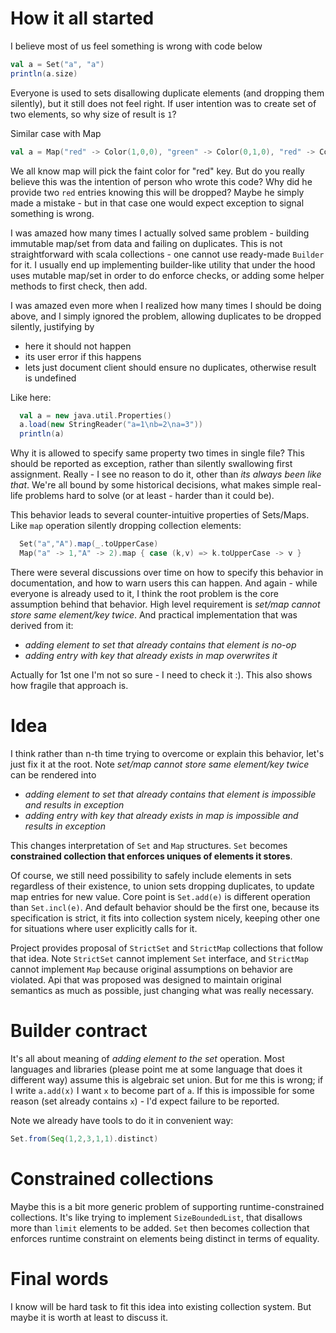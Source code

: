 # How it all started

I believe most of us feel something is wrong with code below
```scala
val a = Set("a", "a")
println(a.size)
```

Everyone is used to sets disallowing duplicate elements (and dropping them silently),
but it still does not feel right. If user intention was to create set of two elements,
so why size of result is `1`?

Similar case with Map
```scala
val a = Map("red" -> Color(1,0,0), "green" -> Color(0,1,0), "red" -> Color(0.9,0,0))
```
We all know map will pick the faint color for "red" key. But do you really believe this 
was the intention of person who wrote this code? Why did he provide two `red` entries
knowing this will be dropped? Maybe he simply made a mistake - but in that case
one would expect exception to signal something is wrong.

I was amazed how many times I actually solved same problem - building
immutable map/set from data and failing on duplicates. This is not straightforward
with scala collections - one cannot use ready-made `Builder` for it. 
I usually end up implementing builder-like utility that under the hood uses mutable
map/set in order to do enforce checks, or adding some helper methods to first check, then add.

I was amazed even more when I realized how many times I should be doing above,
and I simply ignored the problem, allowing duplicates to be dropped silently, justifying by
- here it should not happen
- its user error if this happens
- lets just document client should ensure no duplicates, otherwise result is undefined

Like here:
```scala
  val a = new java.util.Properties()
  a.load(new StringReader("a=1\nb=2\na=3"))
  println(a)
```

Why it is allowed to specify same property two times in single file?
This should be reported as exception, rather than silently swallowing
first assignment. Really - I see no reason to do it, other than
*its always been like that*. We're all bound by some historical 
decisions, what makes simple real-life problems hard to solve
(or at least - harder than it could be).

This behavior leads to several counter-intuitive properties of Sets/Maps.
Like `map` operation silently dropping collection elements:
```scala
  Set("a","A").map(_.toUpperCase)
  Map("a" -> 1,"A" -> 2).map { case (k,v) => k.toUpperCase -> v }
```

There were several discussions over time on how to specify this behavior in documentation,
and how to warn users this can happen. And again - while everyone is already used to it,
I think the root problem is the core assumption behind that behavior.
High level requirement is *set/map cannot store same element/key twice*.
And practical implementation that was derived from it:
 - *adding element to set that already contains that element is no-op*
 - *adding entry with key that already exists in map overwrites it*

Actually for 1st one I'm not so sure - I need to check it :). This also shows how fragile
that approach is.

# Idea

I think rather than n-th time trying to overcome or explain this behavior, let's just fix it at the root.
Note *set/map cannot store same element/key twice* can be rendered into
- *adding element to set that already contains that element is impossible and results in exception*
- *adding entry with key that already exists in map is impossible and results in exception*

This changes interpretation of `Set` and `Map` structures. `Set` becomes **constrained collection
that enforces uniques of elements it stores**.

Of course, we still need possibility to safely include elements in sets regardless of their existence,
to union sets dropping duplicates, to update map entries for new value. Core point is
`Set.add(e)` is different operation than `Set.incl(e)`. And default behavior should be the first 
one, because its specification is strict, it fits into collection system nicely,
keeping other one for situations where user explicitly calls for it.

Project provides proposal of `StrictSet` and `StrictMap` collections that follow that idea.
Note `StrictSet` cannot implement `Set` interface, and `StrictMap` cannot implement `Map`
because original assumptions on behavior are violated. Api that was proposed was designed to 
maintain original semantics as much as possible, just changing what was really necessary.

# Builder contract

It's all about meaning of *adding element to the set* operation.
Most languages and libraries (please point me at some language that does it different way)
assume this is algebraic set union. But for me this is wrong;
if I write `a.add(x)` I want `x` to become part of `a`. If this is impossible for some reason
(set already contains `x`) - I'd expect failure to be reported.

Note we already have tools to do it in convenient way:
```scala
Set.from(Seq(1,2,3,1,1).distinct)
```

# Constrained collections

Maybe this is a bit more generic problem of supporting runtime-constrained collections.
It's like trying to implement `SizeBoundedList`, that disallows more than `limit` elements to be added.
`Set` then becomes collection that enforces runtime constraint on elements being distinct in terms of
equality.


# Final words

I know will be hard task to fit this idea into existing collection system. 
But maybe it is worth at least to discuss it.

